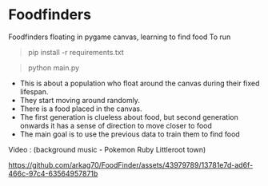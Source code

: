 # Foodfinders
Foodfinders floating in pygame canvas, learning to find food
To run 
> pip install -r requirements.txt

> python main.py

* This is about a population who float around the canvas during their fixed lifespan. 
* They start moving around randomly. 
* There is a food placed in the canvas.
* The first generation is clueless about food, but second generation onwards it has
  a sense of direction to move closer to food
* The main goal is to use the previous data to train them to find food

Video : (background music - Pokemon Ruby Littleroot town)

https://github.com/arkag70/FoodFinder/assets/43979789/13781e7d-ad6f-466c-97c4-63564957871b

